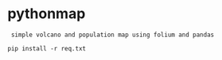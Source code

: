 # pythonmap

``` simple volcano and population map using folium and pandas```

```pip install -r req.txt```